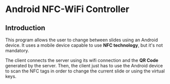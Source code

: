 Android NFC-WiFi Controller
====================================

Introduction
------------
This program allows the user to change between slides using an Android device.
It uses a mobile device capable to use **NFC technology**, but it's not mandatory.

The client connects the server using its wifi connection and the **QR Code** generated by the
server. Then, the client just has to use the Android device to scan the NFC tags in order
to change the current slide or using the virtual keys.
